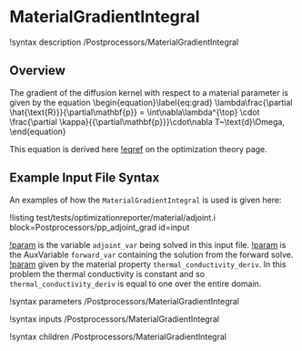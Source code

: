# MaterialGradientIntegral

!syntax description /Postprocessors/MaterialGradientIntegral

## Overview

The gradient of the diffusion kernel with respect to a material parameter is given by the equation
\begin{equation}\label{eq:grad}
\lambda\frac{\partial \hat{\text{R}}}{\partial\mathbf{p}} =  \int\nabla\lambda^{\top} \cdot \frac{\partial \kappa}{{\partial\mathbf{p}}}\cdot\nabla T~\text{d}\Omega,
\end{equation}

This equation is derived here [!eqref](theory/InvOptTheory.md#eq:kappaLambda) on the optimization theory page.



## Example Input File Syntax

An examples of how the `MaterialGradientIntegral` is used is given here:

!listing test/tests/optimizationreporter/material/adjoint.i block=Postprocessors/pp_adjoint_grad id=input

[!param](/Postprocessors/MaterialGradientIntegral/adjoint_var) is the variable `adjoint_var` being solved in this input file.  [!param](/Postprocessors/MaterialGradientIntegral/forward_var) is the AuxVariable `forward_var` containing the solution from the forward solve.  [!param](/Postprocessors/MaterialGradientIntegral/material_derivative) given by the material property `thermal_conductivity_deriv`.  In this problem the thermal conductivity is constant and so `thermal_conductivity_deriv` is equal to one over the entire domain.  

!syntax parameters /Postprocessors/MaterialGradientIntegral

!syntax inputs /Postprocessors/MaterialGradientIntegral

!syntax children /Postprocessors/MaterialGradientIntegral

